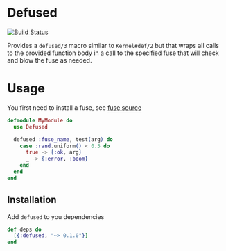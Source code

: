 # Defused

[![Build Status](https://travis-ci.org/soundtrackyourbrand/defused.svg?branch=master)](https://travis-ci.org/soundtrackyourbrand/defused)

Provides a `defused/3` macro similar to `Kernel#def/2` but that wraps all calls to the provided function body in a call to the specified fuse that will check and blow the fuse as needed.

# Usage

You first need to install a fuse, see [fuse source](https://github.com/jlouis/fuse)

```elixir
defmodule MyModule do
  use Defused

  defused :fuse_name, test(arg) do
    case :rand.uniform() < 0.5 do
      true -> {:ok, arg}
      _ -> {:error, :boom}
    end
  end
end
```

## Installation

Add `defused` to you dependencies

```elixir
def deps do
  [{:defused, "~> 0.1.0"}]
end
```


